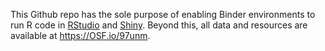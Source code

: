 This Github repo has the sole purpose of enabling Binder environments to run R code in [RStudio](https://mybinder.org/v2/gh/pablobernabeu/Modality-switch-effects-emerge-early-and-increase-throughout-conceptual-processing/master?urlpath=rstudio) and [Shiny](https://mybinder.org/v2/gh/pablobernabeu/Modality-switch-effects-emerge-early-and-increase-throughout-conceptual-processing/master?urlpath=shiny/Shiny-app/). Beyond this, all data and resources are available at https://OSF.io/97unm.
